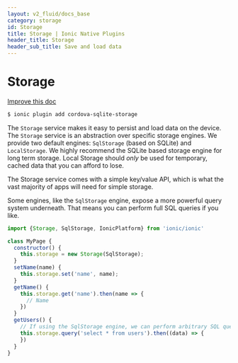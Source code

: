 ```yaml
---
layout: v2_fluid/docs_base
category: storage
id: Storage
title: Storage | Ionic Native Plugins
header_title: Storage
header_sub_title: Save and load data
---
```



<h1 class="title">Storage</h1>

<a class="improve-v2-docs" href='https://github.com/driftyco/ionic-site/edit/ionic2/docs/v2/platform/storage/index.md'>
  Improve this doc
</a>

```bash
$ ionic plugin add cordova-sqlite-storage
```

The `Storage` service makes it easy to persist and load data on the device. The `Storage` service is an abstraction over specific storage engines. We provide two default engines: `SqlStorage` (based on SQLite) and `LocalStorage`. We highly recommend the SQLite based storage engine for long term storage. Local Storage should *only* be used for temporary, cached data that you can afford to lose.

The Storage service comes with a simple key/value API, which is what the vast majority of apps will need for simple storage.

Some engines, like the `SqlStorage` engine, expose a more powerful query system underneath. That means you can perform
full SQL queries if you like.

```javascript
import {Storage, SqlStorage, IonicPlatform} from 'ionic/ionic'

class MyPage {
  constructor() {
    this.storage = new Storage(SqlStorage);
  }
  setName(name) {
    this.storage.set('name', name);
  }
  getName() {
    this.storage.get('name').then(name => {
      // Name
    })
  }
  getUsers() {
    // If using the SqlStorage engine, we can perform arbitrary SQL queries
    this.storage.query('select * from users').then((data) => {
    })
  }
}
```
